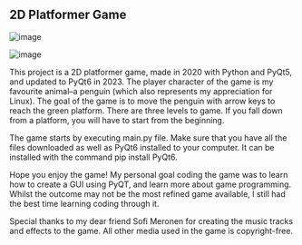 ## 2D Platformer Game

![image](https://github.com/joellait/tasohyppelipeli/assets/103943943/506fada6-8a44-4db9-a7d2-e9248bd5cd1c)


![image](https://github.com/joellait/tasohyppelipeli/assets/103943943/196725b0-0134-4eeb-8b11-95ce6b145d51)


This project is a 2D platformer game, made in 2020 with Python and PyQt5, and updated to PyQt6 in 2023. The player character of the game is my favourite animal–a penguin (which also represents my appreciation for Linux). The goal of the game is to move the penguin with arrow keys to reach the green platform. There are three levels to game. If you fall down from a platform, you will have to start from the beginning.

The game starts by executing main.py file. Make sure that you have all the files downloaded as well as PyQt6 installed to your computer. It can be installed with the command pip install PyQt6.

Hope you enjoy the game! My personal goal coding the game was to learn how to create a GUI using PyQT, and learn more about game programming. Whilst the outcome may not be the most refined game available, I still had the best time learning coding through it.

Special thanks to my dear friend Sofi Meronen for creating the music tracks and effects to the game. All other media used in the game is copyright-free.
